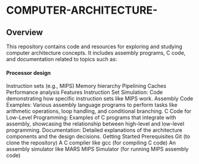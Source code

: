 # COMPUTER-ARCHITECTURE-

## Overview
This repository contains code and resources for exploring and studying computer architecture concepts. It includes assembly programs, C code, and documentation related to topics such as:

#### Processor design
Instruction sets (e.g., MIPS)
Memory hierarchy
Pipelining
Caches
Performance analysis
Features
Instruction Set Simulation: Code demonstrating how specific instruction sets like MIPS work.
Assembly Code Examples: Various assembly language programs to perform tasks like arithmetic operations, loop handling, and conditional branching.
C Code for Low-Level Programming: Examples of C programs that integrate with assembly, showcasing the relationship between high-level and low-level programming.
Documentation: Detailed explanations of the architecture components and the design decisions.
Getting Started
Prerequisites
Git (to clone the repository)
A C compiler like gcc (for compiling C code)
An assembly simulator like MARS MIPS Simulator (for running MIPS assembly code)
